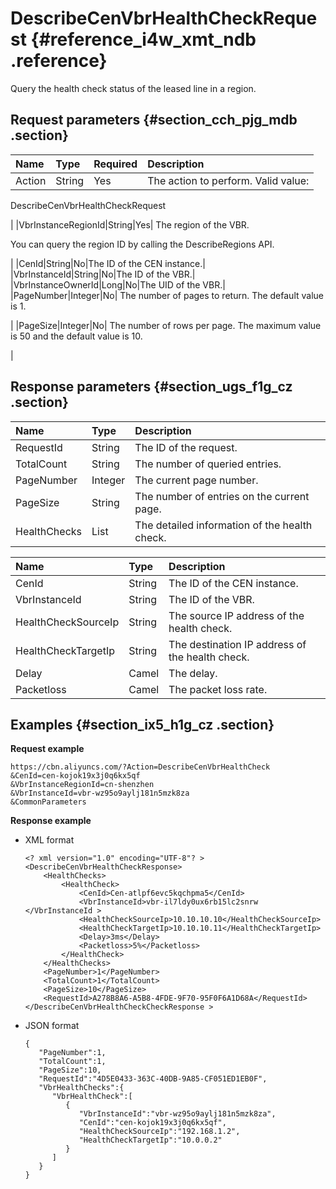 # DescribeCenVbrHealthCheckRequest {#reference_i4w_xmt_ndb .reference}

Query the health check status of the leased line in a region.

## Request parameters {#section_cch_pjg_mdb .section}

|Name|Type|Required|Description|
|:---|:---|:-------|:----------|
|Action|String|Yes| The action to perform. Valid value:

 DescribeCenVbrHealthCheckRequest

 |
|VbrInstanceRegionId|String|Yes| The region of the VBR.

 You can query the region ID by calling the DescribeRegions API.

 |
|CenId|String|No|The ID of the CEN instance.|
|VbrInstanceId|String|No|The ID of the VBR.|
|VbrInstanceOwnerId|Long|No|The UID of the VBR.|
|PageNumber|Integer|No| The number of pages to return. The default value is 1.

 |
|PageSize|Integer|No| The number of rows per page. The maximum value is 50 and the default value is 10.

 |

## Response parameters {#section_ugs_f1g_cz .section}

|Name|Type|Description|
|:---|:---|:----------|
|RequestId|String|The ID of the request.|
|TotalCount|String|The number of queried entries.|
|PageNumber|Integer|The current page number.|
|PageSize|String|The number of entries on the current page.|
|HealthChecks|List|The detailed information of the health check.|

|Name|Type|Description|
|:---|:---|:----------|
|CenId|String|The ID of the CEN instance.|
|VbrInstanceId|String|The ID of the VBR.|
|HealthCheckSourceIp|String|The source IP address of the health check.|
|HealthCheckTargetIp|String|The destination IP address of the health check.|
|Delay|Camel|The delay.|
|Packetloss|Camel|The packet loss rate.|

## Examples {#section_ix5_h1g_cz .section}

**Request example**

``` {#createVPCpub}
https://cbn.aliyuncs.com/?Action=DescribeCenVbrHealthCheck
&CenId=cen-kojok19x3j0q6kx5qf
&VbrInstanceRegionId=cn-shenzhen
&VbrInstanceId=vbr-wz95o9aylj181n5mzk8za
&CommonParameters
```

**Response example**

-   XML format

    ```
    <? xml version="1.0" encoding="UTF-8"? >
    <DescribeCenVbrHealthCheckResponse>
        <HealthChecks>
            <HealthCheck>
                <CenId>Cen-atlpf6evc5kqchpma5</CenId>
                <VbrInstanceId>vbr-il7ldy0ux6rb15lc2snrw </VbrInstanceId >
                <HealthCheckSourceIp>10.10.10.10</HealthCheckSourceIp>
                <HealthCheckTargetIp>10.10.10.11</HealthCheckTargetIp>
                <Delay>3ms</Delay>
                <Packetloss>5%</Packetloss>
            </HealthCheck>
        </HealthChecks>
        <PageNumber>1</PageNumber>
        <TotalCount>1</TotalCount>
        <PageSize>10</PageSize>
        <RequestId>A278B8A6-A5B8-4FDE-9F70-95F0F6A1D68A</RequestId>
    </DescribeCenVbrHealthCheckCheckResponse >
    ```

-   JSON format

    ```
    {
       "PageNumber":1,
       "TotalCount":1,
       "PageSize":10,
       "RequestId":"4D5E0433-363C-40DB-9A85-CF051ED1EB0F",
       "VbrHealthChecks":{
          "VbrHealthCheck":[
             {
                "VbrInstanceId":"vbr-wz95o9aylj181n5mzk8za",
                "CenId":"cen-kojok19x3j0q6kx5qf",
                "HealthCheckSourceIp":"192.168.1.2",
                "HealthCheckTargetIp":"10.0.0.2"
             }
          ]
       }
    }
    ```


